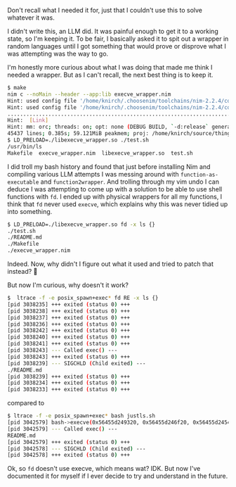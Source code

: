 Don't recall what I needed it for, just that I couldn't use this to solve
whatever it was.

I didn't write this, an LLM did. It was painful enough to get it to a working
state, so I'm keeping it. To be fair, I basically asked it to spit out a
wrapper in random languages until I got something that would prove or disprove
what I was attempting was the way to go.

I'm honestly more curious about what I was doing that made me think I needed a
wrapper. But as I can't recall, the next best thing is to keep it.

```sh
$ make
nim c --noMain --header --app:lib execve_wrapper.nim
Hint: used config file '/home/knirch/.choosenim/toolchains/nim-2.2.4/config/nim.cfg' [Conf]
Hint: used config file '/home/knirch/.choosenim/toolchains/nim-2.2.4/config/config.nims' [Conf]
...........................................................................................
Hint:  [Link]
Hint: mm: orc; threads: on; opt: none (DEBUG BUILD, `-d:release` generates faster code)
45437 lines; 0.385s; 59.121MiB peakmem; proj: /home/knirch/source/things-in-stuff/execve-wrapper/execve_wrapper.nim; out: /home/knirch/source/things-in-stuff/execve-wrapper/libexecve_wrapper.so [SuccessX]
$ LD_PRELOAD=./libexecve_wrapper.so ./test.sh
/usr/bin/ls
Makefile  execve_wrapper.nim  libexecve_wrapper.so  test.sh
```

I did troll my bash history and found that just before installing Nim and
compiling various LLM attempts I was messing around with
`function-as-executable` and `function2wrapper`. And trolling through my vim
undo I can deduce I was attempting to come up with a solution to be able to use
shell functions with `fd`. I ended up with physical wrappers for all my
functions, I think that `fd` never used `execve`, which explains why this was
never tidied up into something.

```sh
$ LD_PRELOAD=./libexecve_wrapper.so fd -x ls {}
./test.sh
./README.md
./Makefile
./execve_wrapper.nim
```

Indeed. Now, why didn't I figure out what it used and tried to patch that
instead? :shrug:

But now I'm curious, why doesn't it work?

```sh
$  ltrace -f -e posix_spawn+exec* fd RE -x ls {}
[pid 3038235] +++ exited (status 0) +++
[pid 3038238] +++ exited (status 0) +++
[pid 3038237] +++ exited (status 0) +++
[pid 3038236] +++ exited (status 0) +++
[pid 3038242] +++ exited (status 0) +++
[pid 3038240] +++ exited (status 0) +++
[pid 3038241] +++ exited (status 0) +++
[pid 3038243] --- Called exec() ---
[pid 3038243] +++ exited (status 0) +++
[pid 3038239] --- SIGCHLD (Child exited) ---
./README.md
[pid 3038239] +++ exited (status 0) +++
[pid 3038234] +++ exited (status 0) +++
[pid 3038233] +++ exited (status 0) +++
```

compared to

```sh
$ ltrace -f -e posix_spawn+exec* bash justls.sh
[pid 3042579] bash->execve(0x56455d249320, 0x56455d246f20, 0x56455d2454b0, 0 <no return ...>
[pid 3042579] --- Called exec() ---
README.md
[pid 3042579] +++ exited (status 0) +++
[pid 3042578] --- SIGCHLD (Child exited) ---
[pid 3042578] +++ exited (status 0) +++
```

Ok, so `fd` doesn't use execve, which means wat? IDK. But now I've documented
it for myself if I ever decide to try and understand in the future.
